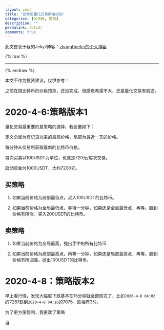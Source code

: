 ```yaml
---
layout: post
title: "比特币量化交易策略研究"
categories: [区块链, 投资]
description: ""
permalink: /btc2/
comments: true
---
```


此文首发于我的Jekyll博客：[zhang0peter的个人博客](https://zhang0peter.com)         

{% raw %}
***          
{% endraw %}

本文不作为投资建议，仅供参考！

之前在搞比特币的价格预测，还没完成，但感觉希望不大，还是量化交易有前途。

# 2020-4-6:策略版本1

量化交易最重要的是策略的选择，我设置如下：

定义全局为有记录以来的最高价格，局部为最近一天的价格。

每分钟从交易所获取最新的比特币价格。    

每次买卖以100USDT为单位，也就是720元/每次交易。

启动资金为1000USDT，大约7200元。

## 买策略

1. 如果当前价格为局部最低点，买入100USDT的比特币。

2. 如果当前价格为全局最低点，等待一分钟，如果还是全局最低点，再等。直到价格有所涨，买入200USDT的比特币。

## 卖策略

1. 如果当前价格为全局最高，抛出手中的所有比特币

2. 如果当前价格为局部最高点，再等一分钟，如果还是局部最高点，再等。直到价格有所回落，抛出100USDT的比特币。

# 2020-4-8：策略版本2



早上看行情，发现大幅度下跌基本在15分钟就全部跌完了，比如`2020-4-8 04:02`的7287跌到`2020-4-8 04:16`的7075，跌幅有3%。

为了更方便盈利，我更改了策略

当
